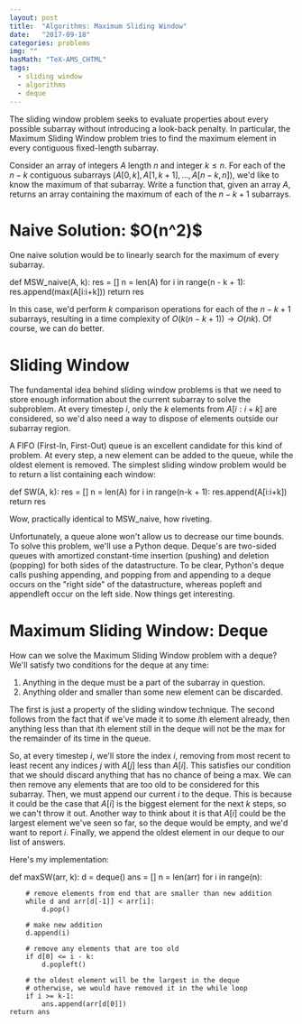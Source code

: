 ```yaml
---
layout: post
title:  "Algorithms: Maximum Sliding Window"
date:   "2017-09-18"
categories: problems
img: ""
hasMath: "TeX-AMS_CHTML"
tags:
  - sliding window
  - algorithms
  - deque
---
```


The sliding window problem seeks to evaluate properties about every possible subarray without introducing a look-back penalty. In particular, the Maximum Sliding Window problem tries to find the maximum element in every contiguous fixed-length subarray.

Consider an array of integers $A$ length $n$ and integer $k \le n$. For each of the $n-k$ contiguous subarrays $(A[0, k], A[1, k+1], \ldots, A[n-k, n])$, we'd like to know the maximum of that subarray. Write a function that, given an array $A$, returns an array containing the maximum of each of the $n-k+1$ subarrays.

<h1>Naive Solution: $O(n^2)$</h1>

One naive solution would be to linearly search for the maximum of every subarray.

def MSW_naive(A, k):
    res = []
    n = len(A)
    for i in range(n - k + 1):
        res.append(max(A[i:i+k]))
    return res

In this case, we'd perform $k$ comparison operations for each of the $n-k+1$ subarrays, resulting in a time complexity of $O(k(n-k+1)) \to O(nk)$. Of course, we can do better.

<h1>Sliding Window</h1>

The fundamental idea behind sliding window problems is that we need to store enough information about the current subarray to solve the subproblem. At every timestep $i$, only the $k$ elements from $A[i:i+k]$ are considered, so we'd also need a way to dispose of elements outside our subarray region.

A FIFO (First-In, First-Out) queue is an excellent candidate for this kind of problem. At every step, a new element can be added to the queue, while the oldest element is removed. The simplest sliding window problem would be to return a list containing each window:

def SW(A, k):
    res = []
    n = len(A)
    for i in range(n-k + 1):
        res.append(A[i:i+k])
    return res

Wow, practically identical to MSW_naive, how riveting.

Unfortunately, a queue alone won't allow us to decrease our time bounds. To solve this problem, we'll use a Python deque. Deque's are two-sided queues with amortized constant-time insertion (pushing) and deletion (popping) for both sides of the datastructure. To be clear, Python's deque calls pushing appending, and popping from and appending to a deque occurs on the "right side" of the datastructure, whereas popleft and appendleft occur on the left side. Now things get interesting.

<h1>Maximum Sliding Window: Deque</h1>

How can we solve the Maximum Sliding Window problem with a deque? We'll satisfy two conditions for the deque at any time:

<ol>
<li>Anything in the deque must be a part of the subarray in question.</li>
<li>Anything older and smaller than some new element can be discarded.</li>
</ol>

The first is just a property of the sliding window technique. The second follows from the fact that if we've made it to some $i$th element already, then anything less than that $i$th element still in the deque will not be the max for the remainder of its time in the queue.

So, at every timestep $i$, we'll store the index $i$, removing from most recent to least recent any indices $j$ with $A[j]$ less than $A[i]$. This satisfies our condition that we should discard anything that has no chance of being a max. We can then remove any elements that are too old to be considered for this subarray. Then, we must  append our current $i$ to the deque. This is because it could be the case that $A[i]$ is the biggest element for the next $k$ steps, so we can't throw it out. Another way to think about it is that $A[i]$ could be the largest element we've seen so far, so the deque would be empty, and we'd want to report $i$. Finally, we append the oldest element in our deque to our list of answers.

Here's my implementation:

def maxSW(arr, k):
    d = deque()
    ans = []
    n = len(arr)
    for i in range(n):
    
        # remove elements from end that are smaller than new addition
        while d and arr[d[-1]] < arr[i]:
            d.pop()
            
        # make new addition
        d.append(i)
        
        # remove any elements that are too old
        if d[0] <= i - k:
            d.popleft()
            
        # the oldest element will be the largest in the deque
        # otherwise, we would have removed it in the while loop
        if i >= k-1:
            ans.append(arr[d[0]])
    return ans